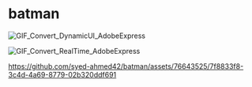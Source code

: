# batman

![GIF_Convert_DynamicUI_AdobeExpress](https://github.com/syed-ahmed42/batman/assets/76643525/d13cdab7-777b-4c1a-87cf-b348a6095734)


![GIF_Convert_RealTime_AdobeExpress](https://github.com/syed-ahmed42/batman/assets/76643525/ad4f7c04-0c32-4d4b-bd0c-c5f3a07b6224)



https://github.com/syed-ahmed42/batman/assets/76643525/7f8833f8-3c4d-4a69-8779-02b320ddf691

